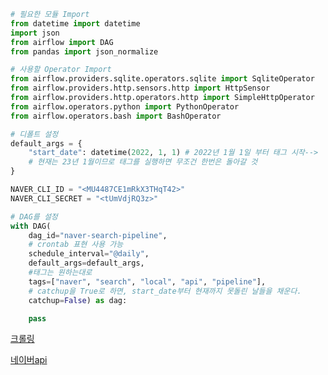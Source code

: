 ```python
# 필요한 모듈 Import
from datetime import datetime
import json
from airflow import DAG
from pandas import json_normalize

# 사용할 Operator Import
from airflow.providers.sqlite.operators.sqlite import SqliteOperator
from airflow.providers.http.sensors.http import HttpSensor
from airflow.providers.http.operators.http import SimpleHttpOperator
from airflow.operators.python import PythonOperator
from airflow.operators.bash import BashOperator

# 디폴트 설정
default_args = {
    "start_date": datetime(2022, 1, 1) # 2022년 1월 1일 부터 태그 시작-->
    # 현재는 23년 1월이므로 태그를 실행하면 무조건 한번은 돌아갈 것
}

NAVER_CLI_ID = "<MU4487CE1mRkX3THqT42>"
NAVER_CLI_SECRET = "<tUmVdjRQ3z>"

# DAG를 설정
with DAG(
    dag_id="naver-search-pipeline",
    # crontab 표현 사용 가능
    schedule_interval="@daily",
    default_args=default_args,
    #태그는 원하는대로
    tags=["naver", "search", "local", "api", "pipeline"],
    # catchup을 True로 하면, start_date부터 현재까지 못돌린 날들을 채운다.
    catchup=False) as dag:

    pass
```

[크롤링](https://velog.io/@clueless_coder/Airflow-%EC%97%84%EC%B2%AD-%EC%9E%90%EC%84%B8%ED%95%9C-%ED%8A%9C%ED%86%A0%EB%A6%AC%EC%96%BC-%EC%99%95%EC%B4%88%EC%8B%AC%EC%9E%90%EC%9A%A9)

[네이버api](https://developers.naver.com/apps/#/myapps/MU4487CE1mRkX3THqT42/overview)